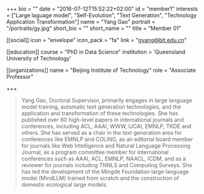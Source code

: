 +++
bio = ""
date = "2016-07-12T15:52:22+02:00"
id = "member1"
interests = ["Large laguage model", "Self-Evolution", "Text Generation", "Technology Application Transformation"]
name = "Yang Gao"
portrait = "/portraits/gy.jpg"
short_bio = ""
short_name = ""
title = "Member 01"

[[social]]
    icon = "envelope"
    icon_pack = "fa"
    link = "gyang@bit.edu.cn"

[[education]]
    course = "PhD in Data Science"
    institution = 'Queensland University of Technology'

[[organizations]]
    name = "Beijing Institute of Technology"
    role = "Associate Professor"

+++

> Yang Gao, Doctoral Supervisor, primarily engages in large language model training, automatic text generation technologies, and the application and transformation of these technologies. She has published over 60 high-level papers in international journals and conferences, including ACL, AAAI, WWW, IJCAI, EMNLP, TKDE and others. She has served as a chair in the text generation area for conferences like EMNLP and COLING, as an editorial board member for journals like Web Intelligence and Natural Language Processing Journal, as a program committee member for international conferences such as AAAI, ACL, EMNLP, NAACL, ICDM, and as a reviewer for journals including TNNLS and Computing Surveys. She has led the development of the Mingde Foundation large language model (MindLLM) trained from scratch and the construction of domestic ecological large models.

